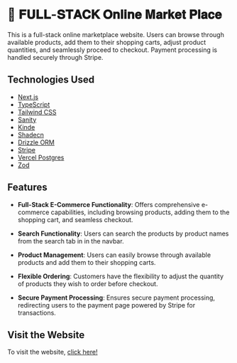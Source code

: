 # 🛒 𝐅𝐔𝐋𝐋-𝐒𝐓𝐀𝐂𝐊 𝐎𝐧𝐥𝐢𝐧𝐞 𝐌𝐚𝐫𝐤𝐞𝐭 𝐏𝐥𝐚𝐜𝐞

This is a full-stack online marketplace website. Users can browse through available products, add them to their shopping carts, adjust product quantities, and seamlessly proceed to checkout. Payment processing is handled securely through Stripe.

## Technologies Used 

- [Next.js](https://nextjs.org/blog/next-14-2)
- [TypeScript](https://www.typescriptlang.org/)
- [Tailwind CSS](https://tailwindcss.com/)
- [Sanity](https://www.sanity.io/)
- [Kinde](https://kinde.com/)
- [Shadecn](https://ui.shadcn.com/)
- [Drizzle ORM](https://orm.drizzle.team/)
- [Stripe](https://stripe.com/)
- [Vercel Postgres](https://vercel.com/)
- [Zod](https://zod.dev/)

## Features 

- **Full-Stack E-Commerce Functionality**: Offers comprehensive e-commerce capabilities, including browsing products, adding them to the shopping cart, and seamless checkout.
  
- **Search Functionality**: Users can search the products by product names from the search tab in in the navbar.
  
- **Product Management**: Users can easily browse through available products and add them to their shopping carts.
  
- **Flexible Ordering**: Customers have the flexibility to adjust the quantity of products they wish to order before checkout.
  
- **Secure Payment Processing**: Ensures secure payment processing, redirecting users to the payment page powered by Stripe for transactions.

## Visit the Website 

To visit the website, [click here!](https://shahmir-full-stack-online-marketplace.vercel.app/)

